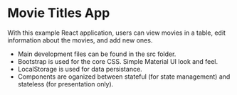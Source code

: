 # Movie Titles App

With this example React application, users can view movies in a table, edit information about the movies, and add new ones.

- Main development files can be found in the src folder.
- Bootstrap is used for the core CSS. Simple Material UI look and feel.
- LocalStorage is used for data persistance.
- Components are oganized between stateful (for state management) and stateless (for presentation only).
